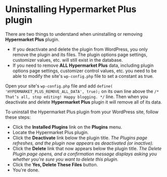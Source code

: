 # Uninstalling Hypermarket Plus plugin

There are two things to understand when uninstalling or removing **Hypermarket Plus** plugin.

* If you deactivate and delete the plugin from WordPress, you only remove the plugin and its files. The plugin options page settings, customizer values, etc. will still exist in the database.
* If you need to remove **ALL Hypermarket Plus** data, including plugin options page settings, customizer control values, etc. you need to be able to modify the site's ```wp-config.php``` file to set a constant as true.

Open your site's ```wp-config.php``` file and add ```define( 'HYPERMARKET_PLUS_REMOVE_ALL_DATA', true);``` on its own line above the ```/* That’s all, stop editing! Happy blogging. */``` line. 
Then when you deactivate and delete **Hypermarket Plus** plugin it will remove all of its data.

To uninstall the Hypermarket Plus plugin from your WordPress site, follow these steps:

* Click the **Installed Plugins** link on the **Plugins** menu.
* Locate the Hypermarket Plus plugin.
* Click the **Deactivate** link below the plugin title.
*The Plugins page refreshes, and the plugin now appears as deactivated (or inactive).*
* Click the **Delete** link that now appears below the plugin title.
*The Delete Plugin page opens, and a confirmation message displays asking you whether you're sure you want to delete this plugin.*
* Click the **Yes, Delete These Files** button.
* You're done.
